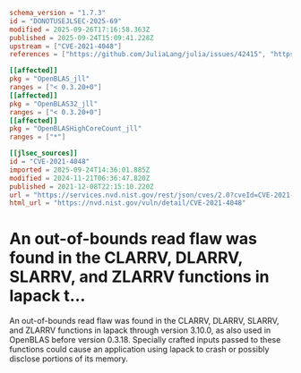```toml
schema_version = "1.7.3"
id = "DONOTUSEJLSEC-2025-69"
modified = 2025-09-26T17:16:58.363Z
published = 2025-09-24T15:09:41.228Z
upstream = ["CVE-2021-4048"]
references = ["https://github.com/JuliaLang/julia/issues/42415", "https://github.com/Reference-LAPACK/lapack/commit/38f3eeee3108b18158409ca2a100e6fe03754781", "https://github.com/Reference-LAPACK/lapack/pull/625", "https://github.com/xianyi/OpenBLAS/commit/2be5ee3cca97a597f2ee2118808a2d5eacea050c", "https://github.com/xianyi/OpenBLAS/commit/337b65133df174796794871b3988cd03426e6d41", "https://github.com/xianyi/OpenBLAS/commit/ddb0ff5353637bb5f5ad060c9620e334c143e3d7", "https://github.com/xianyi/OpenBLAS/commit/fe497efa0510466fd93578aaf9da1ad8ed4edbe7", "https://lists.fedoraproject.org/archives/list/package-announce%40lists.fedoraproject.org/message/6QFEVOCUG2UXMVMFMTU4ONJVDEHY2LW2/", "https://lists.fedoraproject.org/archives/list/package-announce%40lists.fedoraproject.org/message/DROZM4M2QRKSD6FBO4BHSV2QMIRJQPHT/", "https://github.com/JuliaLang/julia/issues/42415", "https://github.com/Reference-LAPACK/lapack/commit/38f3eeee3108b18158409ca2a100e6fe03754781", "https://github.com/Reference-LAPACK/lapack/pull/625", "https://github.com/xianyi/OpenBLAS/commit/2be5ee3cca97a597f2ee2118808a2d5eacea050c", "https://github.com/xianyi/OpenBLAS/commit/337b65133df174796794871b3988cd03426e6d41", "https://github.com/xianyi/OpenBLAS/commit/ddb0ff5353637bb5f5ad060c9620e334c143e3d7", "https://github.com/xianyi/OpenBLAS/commit/fe497efa0510466fd93578aaf9da1ad8ed4edbe7", "https://lists.fedoraproject.org/archives/list/package-announce%40lists.fedoraproject.org/message/6QFEVOCUG2UXMVMFMTU4ONJVDEHY2LW2/", "https://lists.fedoraproject.org/archives/list/package-announce%40lists.fedoraproject.org/message/DROZM4M2QRKSD6FBO4BHSV2QMIRJQPHT/"]

[[affected]]
pkg = "OpenBLAS_jll"
ranges = ["< 0.3.20+0"]
[[affected]]
pkg = "OpenBLAS32_jll"
ranges = ["< 0.3.20+0"]
[[affected]]
pkg = "OpenBLASHighCoreCount_jll"
ranges = ["*"]

[[jlsec_sources]]
id = "CVE-2021-4048"
imported = 2025-09-24T14:36:01.885Z
modified = 2024-11-21T06:36:47.820Z
published = 2021-12-08T22:15:10.220Z
url = "https://services.nvd.nist.gov/rest/json/cves/2.0?cveId=CVE-2021-4048"
html_url = "https://nvd.nist.gov/vuln/detail/CVE-2021-4048"
```

# An out-of-bounds read flaw was found in the CLARRV, DLARRV, SLARRV, and ZLARRV functions in lapack t...

An out-of-bounds read flaw was found in the CLARRV, DLARRV, SLARRV, and ZLARRV functions in lapack through version 3.10.0, as also used in OpenBLAS before version 0.3.18. Specially crafted inputs passed to these functions could cause an application using lapack to crash or possibly disclose portions of its memory.

